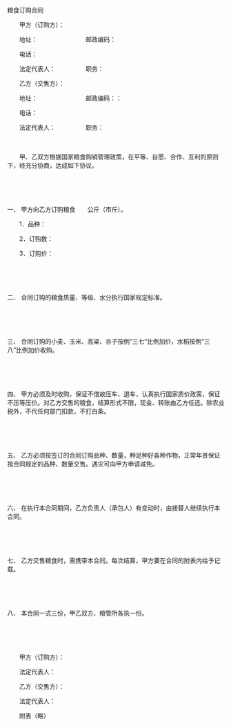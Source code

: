 



粮食订购合同



 

　　甲方（订购方）：

　　地址：　　　　　　　　邮政编码：

　　电话：

　　法定代表人：　　　　　职务：　　

　　乙方（交售方）：

　　地址：　　　　　　　　邮政编码：：

　　电话：

　　法定代表人：　　　　　职务：　　

　　

　　甲、乙双方根据国家粮食购销管理政策，在平等、自愿、合作、互利的原则下，经充分协商，达成如下协议。

　　

　　

一、
甲方向乙方订购粮食　　公斤（市斤）。

　　1．品种：

　　2．订购数：

　　3．订购价：

　　

　　

二、
合同订购的粮食质量、等级、水分执行国家规定标准。

　　

　　

三、
合同订购的小麦、玉米、高粱、谷子按例“三七”比例加价，水稻按例“三八”比例加价收购。

　　

　　

四、
甲方必须及时收购，保证不借故压车、退车，认真执行国家质价政策，保证不压等压价。对乙方交售的粮食，结算形式不限，现金、转账由乙方任选。除农业税外，不代任何部门扣款，不打白条。

　　

　　

五、
乙方必须按签订的合同订购品种、数量，种足种好各种作物，正常年景保证按合同规定的品种、数量交售。遇灾可向甲方申请减免。

　　

　　

六、
在执行本合同期间，乙方负责人（承包人）有变动时，由接替人继续执行本合同。

　　

　　

七、
乙方交售粮食时，需携带本合同。每次结算，甲方要在合同的附表内给予记载。

　　

　　

八、
本合同一式三份，甲乙双方、粮管所各执一份。　　

　　

　　

　　甲方（订购方）：

　　法定代表人：　　

　　乙方（交售方）：

　　法定代表人：　

　　附表（略）

　　